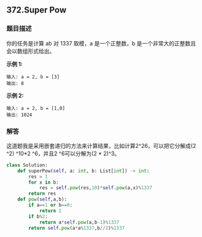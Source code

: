 ## 372.Super Pow

### 题目描述

你的任务是计算 ab 对 1337 取模，a 是一个正整数，b 是一个非常大的正整数且会以数组形式给出。

**示例 1:**

```
输入: a = 2, b = [3]
输出: 8
```


**示例 2:**

```
输入: a = 2, b = [1,0]
输出: 1024
```



### 解答

​	这道题我是采用嵌套递归的方法来计算结果，比如计算2^26，可以把它分解成(2 ^2) ^10*2 ^6，并且2 ^6可以分解为(2 * 2)^3。

```python
class Solution:
    def superPow(self, a: int, b: List[int]) -> int:
        res = 1
        for x in b:
            res = self.pow(res,10)*self.pow(a,x)%1337
        return res
    def pow(self,a,b):
        if a==1 or b==0:
            return 1
        if b%2:
            return a*self.pow(a,b-1)%1337
        return self.pow(a*a%1337,b//2)%1337
```




